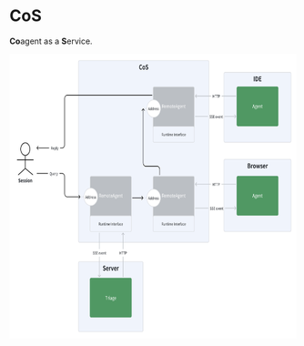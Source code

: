 # CoS

**Co**agent as a **S**ervice.

<p align="center">
<img src="../../assets/coagent-cos.png" height="500">
</p>
